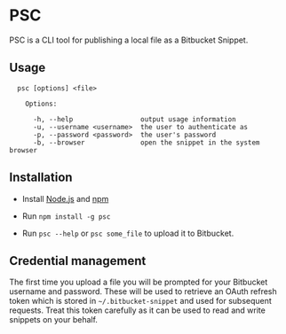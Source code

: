 # PSC

PSC is a CLI tool for publishing a local file as a Bitbucket Snippet.

## Usage

```
  psc [options] <file>

    Options:

      -h, --help                 output usage information
      -u, --username <username>  the user to authenticate as
      -p, --password <password>  the user's password
      -b, --browser              open the snippet in the system browser
```

## Installation

* Install [Node.js](https://nodejs.org/en "Node.js") and [npm](https://www.npmjs.com "npm")

* Run `npm install -g psc`

* Run `psc --help` or `psc some_file` to upload it to Bitbucket.

## Credential management

The first time you upload a file you will be prompted for your Bitbucket username and password. These will be used to retrieve an OAuth refresh token which is stored in `~/.bitbucket-snippet` and used for subsequent requests. Treat this token carefully as it can be used to read and write snippets on your behalf.
